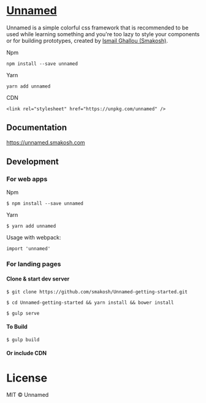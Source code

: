# [Unnamed](https://unnamed.smakosh.com)

Unnamed is a simple colorful css framework that is recommended to be used while learning something and you're too lazy to style your components or for building prototypes, created by [Ismail Ghallou (Smakosh)](https://twitter.com/smakosh).

Npm

	npm install --save unnamed

Yarn

	yarn add unnamed

CDN 

	<link rel="stylesheet" href="https://unpkg.com/unnamed" />

## Documentation

https://unnamed.smakosh.com

## Development

### For web apps

Npm

	$ npm install --save unnamed

Yarn

	$ yarn add unnamed

Usage with webpack:

	import 'unnamed'

### For landing pages

#### Clone & start dev server

	$ git clone https://github.com/smakosh/Unnamed-getting-started.git

	$ cd Unnamed-getting-started && yarn install && bower install

	$ gulp serve

#### To Build

	$ gulp build

#### Or include CDN

# License

MIT © Unnamed

